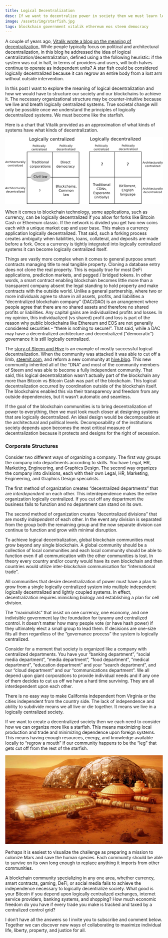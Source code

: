 ```yaml
---
title: Logical Decentralization
desc: If we want to decentralize power in society then we must learn lessons from the starfish.
image: /assets/img/starfish.jpg
tags: blockchain government vitalik ethereum eos steem democracy
---
```


A couple of years ago, [Vitalik wrote a blog on the meaning of decentralization.](https://medium.com/@VitalikButerin/the-meaning-of-decentralization-a0c92b76a274) While people typically focus on political and architectural decentralization, in this blog he addressed the idea of logical centralization/decentralization, defined using a the following heuristic: if the system was cut in half, in terms of providers and users, will both halves continue to operate as independent units? A star fish could be considered logically decentralized because it can regrow an entire body from a lost arm without outside intervention.



In this post I want to explore the meaning of logical decentralization and how we would have to structure our society and our blockchains to achieve it. The necessary organizational structure may be counter-intuitive because we live and breath logically centralized systems. True societal change will only be possible once we understand the principles of logically decentralized systems. We must become like the starfish.



Here is a chart that Vitalik provided as an approximation of what kinds of systems have what kinds of decentralization.


<center>
<img src="/assets/img/decentralized-chart.png"/>
</center>


When it comes to blockchain technology, some applications, such as currency, can be logically decentralized if you allow for forks like Bitcoin Cash or Ethereum classic. If the network is divided you get two new coins each with a unique market cap and user base. This makes a currency application logically decentralized. That said, such a forking process creates ambiguity when liabilities, loans, collateral, and deposits are made before a fork. Once a currency is tightly integrated into logically centralized systems it can become logically centralized itself.



Things are vastly more complex when it comes to general purpose smart contracts managing title to real tangible property. Cloning a database entry does not clone the real property.  This is equally true for most DeFi applications, prediction markets, and pegged / bridged tokens. In other words, a smart contract enabling blockchain becomes little more than a transparent company absent the legal standing to hold property and make contracts with the outside world. Unlike a general partnership, where two or more individuals agree to share in all assets, profits, and liabilities a “decentralized blockchain company” (DAC/DAO) is an arrangement where people agree that there are no shared assets and therefore no shared profits or liabilities. Any capital gains are individualized profits and losses. In my opinion, this individualized (vs shared) profit and loss is part of the reason why public blockchains like Ethereum and EOS are not generally considered securities - “there is nothing to secure!”. That said, while a DAC may have a decentralized architecture and decentralized (“democratic”) governance it is still logically centralized.



The [story of Steem and Hive](https://hackernoon.com/inside-trons-steem-takeover-attempt-and-the-birth-of-the-hive-blockchain-ya1g63249) is an example of mostly successful logical decentralization. When the community was attacked it was able to cut off a limb, [steemit.com](http://steemit.com), and reform a new community at [hive.blog](http://hive.blog). This new community inherited all of the “DNA” and most of the community members of Steem and was able to become a fully independent community. That said, this logical decentralization wasn’t actually part of the blockchain any more than Bitcoin vs Bitcoin Cash was part of the blockchain. This logical decentralization occurred by coordination outside of the blockchain itself. The blockchains enabled this via their transparency and freedom from any outside dependencies, but it wasn’t automatic and seamless.



If the goal of the blockchain communities is to bring decentralization of power to everything, then we must look much closer at designing systems that are logically decentralized. An ideal design would be decomposable at the architectural and political levels. Decomposability of the institutions society depends upon becomes the most critical measure of decentralization because it protects and designs for the right of secession.


### Corporate Structures 
Consider two different ways of organizing a company. The first way groups the company into departments according to skills. You have Legal, HR, Marketing, Engineering, and Graphics Design. The second way organizes the company into divisions, each with their own Legal, HR,  Marketing, Engineering, and Graphics Design specialists.



The first method of organization creates “decentralized departments” that are _interdependent_ on each other. This interdependence makes the entire organization logically centralized. If you cut off any department the business fails to function and no department can stand on its own.



The second method of organization creates “decentralized divisions” that are mostly _independent_ of each other. In the event any division is separated from the group both the remaining group and the now separate division can continue to function and grow with minimal disruption.



To achieve logical decentralization, global blockchain communities must grow beyond any single blockchain. A global community should be a collection of local communities and each local community should be able to function even if all communication with the other communities is lost. In theory every country and/or county would have its own blockchain and then countries would utilize inter-blockchain communication for “international trade”.



All communities that desire decentralization of power must have a plan to grow from a single logically centralized system into multiple independent logically decentralized and lightly coupled systems. In effect, decentralization requires mimicking biology and establishing a plan for cell division.



The “maximalists” that insist on one currency, one economy, and one indivisible government lay the foundation for tyranny and centralized control. It doesn’t matter how many people vote (or have hash power) if they ultimately elect a small group to lead them. If decisions are one-size fits all then regardless of the “governance process” the system is logically centralized.



Consider for a moment that society is organized like a company with centralized departments. You have your “banking department”, “social media department”, “media department”, “food department”, “medical department”, “education department” and your “search department”, and our “cloud department” and our “communications department”. We all depend upon giant corporations to provide individual needs and if any one of them decides to cut us off we have a hard time surviving. They are all interdependent upon each other.



There is no easy way to make California independent from Virginia or the cities independent from the country side. The lack of independence and ability to subdivide means we all live or die together. It means we live in a logically centralized society.



If we want to create a decentralized society then we each need to consider how we can organize more like a starfish. This means maximizing local production and trade and minimizing dependence upon foreign systems. This means having enough resources, energy, and knowledge available locally to “regrow a mouth” if our community happens to be the “leg” that gets cut off from the rest of the starfish.



<center>
<img src="/assets/img/mars-colony.jpg"/>
</center>

Perhaps it is easiest to visualize the challenge as preparing a mission to colonize Mars and save the human species. Each community should be able to survive on its own long enough to replace anything it imports from other communities.



A blockchain community specializing in any one area, whether currency, smart contracts, gaming, DeFi, or social media fails to achieve the independence necessary to logically decentralize society. What good is your Bitcoin if you depend upon logically centralized exchanges, internet service providers, banking systems, and shopping? How much economic freedom do you have if every trade you make is tracked and taxed by a centralized control grid?



I don’t have all the answers so I invite you to subscribe and comment below. Together we can discover new ways of collaborating to maximize individual life, liberty, property, and justice for all.
